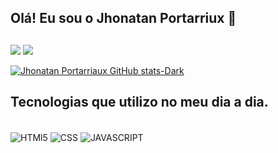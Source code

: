## Olá! Eu sou o Jhonatan Portarriux 👋

##
 
<div> 
  
  <a href="https://www.instagram.com/jhonatan_portarriaux/" target="_blank"><img src="https://img.shields.io/badge/-Instagram-%23E4405F?style=for-the-badge&logo=instagram&logoColor=white" target="_blank"></a>
  <a href = "mailto:portarriauxjhonatan@"><img src="https://img.shields.io/badge/Gmail-D14836?style=for-the-badge&logo=gmail&logoColor=white" target="_blank"></a>
  
</div>

[![Jhonatan Portarriaux GitHub stats-Dark](https://github-readme-stats.vercel.app/api?username=Portarriaux&show_icons=true&theme=vue-dark)](https://github.com/anuraghazra/github-readme-stats#gh-dark-mode-only)

## Tecnologias que utilizo no meu dia a dia.

<div style="display: inline_block"><br/>
    <img align="center" alt="HTMl5" src="https://img.shields.io/badge/HTML5-E34F26?style=for-the-badge&logo=html5&logoColor=white"/>
    <img align="center" alt="CSS" src="https://img.shields.io/badge/CSS3-1572B6?style=for-the-badge&logo=css3&logoColor=white"/>
    <img align="center" alt="JAVASCRIPT" src="https://img.shields.io/badge/JavaScript-F7DF1E?style=for-the-badge&logo=javascript&logoColor=black"/>
</div>
        





